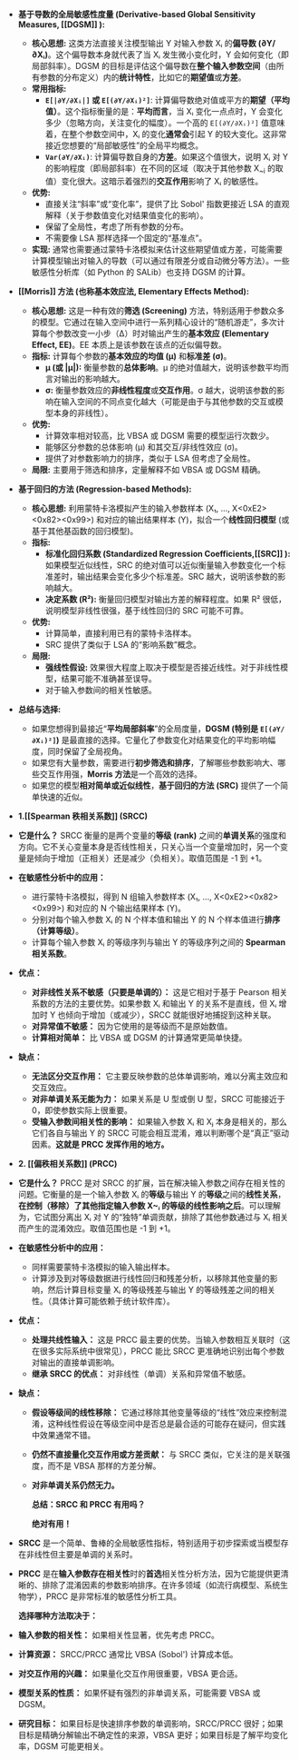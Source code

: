 - **基于导数的全局敏感性度量 (Derivative-based Global Sensitivity Measures, [[DGSM]] ):**
	- **核心思想:** 这类方法直接关注模型输出 Y 对输入参数 Xᵢ 的**偏导数 (∂Y/∂Xᵢ)**。这个偏导数本身就代表了当 Xᵢ 发生微小变化时，Y 会如何变化（即局部斜率）。DGSM 的目标是评估这个偏导数在**整个输入参数空间**（由所有参数的分布定义）内的**统计特性**，比如它的**期望值**或**方差**。
	- **常用指标:**
		- **`E[|∂Y/∂Xᵢ|]` 或 `E[(∂Y/∂Xᵢ)²]`**: 计算偏导数绝对值或平方的**期望（平均值）**。这个指标衡量的是：**平均而言**，当 Xᵢ 变化一点点时，Y 会变化多少（忽略方向，关注变化的幅度）。一个高的 `E[(∂Y/∂Xᵢ)²]` 值意味着，在整个参数空间中，Xᵢ 的变化**通常会**引起 Y 的较大变化。这非常接近您想要的“局部敏感性”的全局平均概念。
		- **`Var(∂Y/∂Xᵢ)`**: 计算偏导数自身的**方差**。如果这个值很大，说明 Xᵢ 对 Y 的影响程度（即局部斜率）在不同的区域（取决于其他参数 X<sub>~i</sub> 的取值）变化很大。这暗示着强烈的**交互作用**影响了 Xᵢ 的敏感性。
	- **优势:**
		- 直接关注“斜率”或“变化率”，提供了比 Sobol' 指数更接近 LSA 的直观解释（关于参数值变化对结果值变化的影响）。
		- 保留了全局性，考虑了所有参数的分布。
		- 不需要像 LSA 那样选择一个固定的“基准点”。
	- **实现:** 通常也需要通过蒙特卡洛模拟来估计这些期望值或方差，可能需要计算模型输出对输入的导数（可以通过有限差分或自动微分等方法）。一些敏感性分析库（如 Python 的 SALib）也支持 DGSM 的计算。
- **[[Morris]] 方法 (也称基本效应法, Elementary Effects Method):**
	- **核心思想:** 这是一种有效的**筛选 (Screening)** 方法，特别适用于参数众多的模型。它通过在输入空间中进行一系列精心设计的“随机游走”，多次计算每个参数改变一小步（Δ）时对输出产生的**基本效应 (Elementary Effect, EE)**。EE 本质上是该参数在该点的近似偏导数。
	- **指标:** 计算每个参数的**基本效应的均值 (μ)** 和**标准差 (σ)**。
		- **μ (或 |μ|):** 衡量参数的**总体影响**。μ 的绝对值越大，说明该参数平均而言对输出的影响越大。
		- **σ:** 衡量参数效应的**非线性程度**或**交互作用**。σ 越大，说明该参数的影响在输入空间的不同点变化越大（可能是由于与其他参数的交互或模型本身的非线性）。
	- **优势:**
		- 计算效率相对较高，比 VBSA 或 DGSM 需要的模型运行次数少。
		- 能够区分参数的总体影响 (μ) 和其交互/非线性效应 (σ)。
		- 提供了对参数影响力的排序，类似于 LSA 但考虑了全局性。
	- **局限:** 主要用于筛选和排序，定量解释不如 VBSA 或 DGSM 精确。
- **基于回归的方法 (Regression-based Methods):**
	- **核心思想:** 利用蒙特卡洛模拟产生的输入参数样本 (X₁, ..., X<0xE2><0x82><0x99>) 和对应的输出结果样本 (Y)，拟合一个**线性回归模型** (或基于其他基函数的回归模型)。
	- **指标:**
		- **标准化回归系数 (Standardized Regression Coefficients,[[SRC]] ):** 如果模型近似线性，SRC 的绝对值可以近似衡量输入参数变化一个标准差时，输出结果会变化多少个标准差。SRC 越大，说明该参数的影响越大。
		- **决定系数 (R²):** 衡量回归模型对输出方差的解释程度。如果 R² 很低，说明模型非线性很强，基于线性回归的 SRC 可能不可靠。
	- **优势:**
		- 计算简单，直接利用已有的蒙特卡洛样本。
		- SRC 提供了类似于 LSA 的“影响系数”概念。
	- **局限:**
		- **强线性假设:** 效果很大程度上取决于模型是否接近线性。对于非线性模型，结果可能不准确甚至误导。
		- 对于输入参数间的相关性敏感。
- **总结与选择:**
	- 如果您想得到最接近“**平均局部斜率**”的全局度量，**DGSM (特别是 `E[(∂Y/∂Xᵢ)²]`)** 是最直接的选择。它量化了参数变化对结果变化的平均影响幅度，同时保留了全局视角。
	- 如果您有大量参数，需要进行**初步筛选和排序**，了解哪些参数影响大、哪些交互作用强，**Morris 方法**是一个高效的选择。
	- 如果您的模型**相对简单或近似线性**，**基于回归的方法 (SRC)** 提供了一个简单快速的近似。
- **1.[[Spearman 秩相关系数]]  (SRCC)**
- **它是什么？** SRCC 衡量的是两个变量的**等级 (rank)** 之间的**单调关系**的强度和方向。它不关心变量本身是否线性相关，只关心当一个变量增加时，另一个变量是倾向于增加（正相关）还是减少（负相关）。取值范围是 -1 到 +1。
- **在敏感性分析中的应用：**
	- 进行蒙特卡洛模拟，得到 N 组输入参数样本 (X₁, ..., X<0xE2><0x82><0x99>) 和对应的 N 个输出结果样本 (Y)。
	- 分别对每个输入参数 Xᵢ 的 N 个样本值和输出 Y 的 N 个样本值进行**排序（计算等级）**。
	- 计算每个输入参数 Xᵢ 的等级序列与输出 Y 的等级序列之间的 **Spearman 相关系数**。
- **优点：**
	- **对非线性关系不敏感（只要是单调的）：** 这是它相对于基于 Pearson 相关系数的方法的主要优势。如果参数 Xᵢ 和输出 Y 的关系不是直线，但 Xᵢ 增加时 Y 也倾向于增加（或减少），SRCC 就能很好地捕捉到这种关联。
	- **对异常值不敏感：** 因为它使用的是等级而不是原始数值。
	- **计算相对简单：** 比 VBSA 或 DGSM 的计算通常更简单快捷。
- **缺点：**
	- **无法区分交互作用：** 它主要反映参数的总体单调影响，难以分离主效应和交互效应。
	- **对非单调关系无能为力：** 如果关系是 U 型或倒 U 型，SRCC 可能接近于 0，即使参数实际上很重要。
	- **受输入参数间相关性的影响：** 如果输入参数 Xᵢ 和 Xⱼ 本身是相关的，那么它们各自与输出 Y 的 SRCC 可能会相互混淆，难以判断哪个是“真正”驱动因素。**这就是 PRCC 发挥作用的地方。**
- **2. [[偏秩相关系数]] (PRCC)**
- **它是什么？** PRCC 是对 SRCC 的扩展，旨在解决输入参数之间存在相关性的问题。它衡量的是一个输入参数 Xᵢ 的**等级**与输出 Y 的**等级**之间的**线性关系**，**在控制（移除）了其他指定输入参数 X~ᵢ 的等级的线性影响之后**。可以理解为，它试图分离出 Xᵢ 对 Y 的“独特”单调贡献，排除了其他参数通过与 Xᵢ 相关而产生的混淆效应。取值范围也是 -1 到 +1。
- **在敏感性分析中的应用：**
	- 同样需要蒙特卡洛模拟的输入输出样本。
	- 计算涉及到对等级数据进行线性回归和残差分析，以移除其他变量的影响，然后计算目标变量 Xᵢ 的等级残差与输出 Y 的等级残差之间的相关性。（具体计算可能依赖于统计软件库）。
- **优点：**
	- **处理共线性输入：** 这是 PRCC 最主要的优势。当输入参数相互关联时（这在很多实际系统中很常见），PRCC 能比 SRCC 更准确地识别出每个参数对输出的直接单调影响。
	- **继承 SRCC 的优点：** 对非线性（单调）关系和异常值不敏感。
- **缺点：**
	- **假设等级间的线性移除：** 它通过移除其他变量等级的“线性”效应来控制混淆，这种线性假设在等级空间中是否总是最合适的可能存在疑问，但实践中效果通常不错。
	- **仍然不直接量化交互作用或方差贡献：** 与 SRCC 类似，它关注的是关联强度，而不是 VBSA 那样的方差分解。
	- **对非单调关系仍然无力。**
	  
	  **总结：SRCC 和 PRCC 有用吗？**
	  
	  **绝对有用！**
- **SRCC** 是一个简单、鲁棒的全局敏感性指标，特别适用于初步探索或当模型存在非线性但主要是单调的关系时。
- **PRCC** 是在**输入参数存在相关性**时的**首选**相关性分析方法，因为它能提供更清晰的、排除了混淆因素的参数影响排序。在许多领域（如流行病模型、系统生物学），PRCC 是非常标准的敏感性分析工具。
  
  **选择哪种方法取决于：**
- **输入参数的相关性：** 如果相关性显著，优先考虑 PRCC。
- **计算资源：** SRCC/PRCC 通常比 VBSA (Sobol') 计算成本低。
- **对交互作用的兴趣：** 如果量化交互作用很重要，VBSA 更合适。
- **模型关系的性质：** 如果怀疑有强烈的非单调关系，可能需要 VBSA 或 DGSM。
- **研究目标：** 如果目标是快速排序参数的单调影响，SRCC/PRCC 很好；如果目标是精确分解输出不确定性的来源，VBSA 更好；如果目标是了解平均变化率，DGSM 可能更相关。